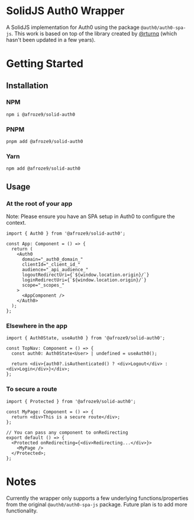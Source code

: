 # SolidJS Auth0 Wrapper

A SolidJS implementation for Auth0 using the package `@auth0/auth0-spa-js`. This work is based on top of the library created by [@rturnq](https://github.com/rturnq/solid-auth0) (which hasn't been updated in a few years).

# Getting Started

## Installation

### NPM

```
npm i @afroze9/solid-auth0
```

### PNPM

```
pnpm add @afroze9/solid-auth0
```

### Yarn

```
npm add @afroze9/solid-auth0
```

## Usage

### At the root of your app

Note: Please ensure you have an SPA setup in Auth0 to configure the context.

```tsx
import { Auth0 } from '@afroze9/solid-auth0';

const App: Component = () => {
  return (
    <Auth0
      domain="_auth0_domain_"
      clientId="_client_id_"
      audience="_api_audience_"
      logoutRedirectUri={`${window.location.origin}/`}
      loginRedirectUri={`${window.location.origin}/`}
      scope="_scopes_"
    >
      <AppComponent />
    </Auth0>
  );
};
```

### Elsewhere in the app

```tsx
import { Auth0State, useAuth0 } from '@afroze9/solid-auth0';

const TopNav: Component = () => {
  const auth0: Auth0State<User> | undefined = useAuth0();

  return <div>{auth0?.isAuthenticated() ? <div>Logout</div> : <div>Login</div>}</div>;
};
```

### To secure a route

```tsx
import { Protected } from '@afroze9/solid-auth0';

const MyPage: Component = () => {
  return <div>This is a secure route</div>;
};

// You can pass any component to onRedirecting
export default () => {
  <Protected onRedirecting={<div>Redirecting...</div>}>
    <MyPage />
  </Protected>;
};
```

# Notes

Currently the wrapper only supports a few underlying functions/properties from the original `@auth0/auth0-spa-js` package. Future plan is to add more functionality.
